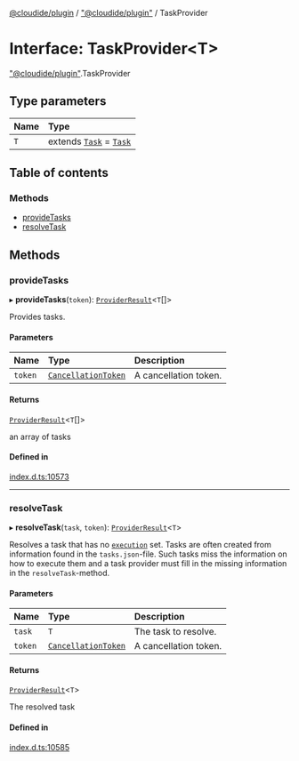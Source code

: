[@cloudide/plugin](../README.md) / ["@cloudide/plugin"](../modules/_cloudide_plugin_.md) / TaskProvider

# Interface: TaskProvider<T\>

["@cloudide/plugin"](../modules/_cloudide_plugin_.md).TaskProvider

## Type parameters

| Name | Type |
| :------ | :------ |
| `T` | extends [`Task`](../classes/cloudide_plugin_.Task.md) = [`Task`](../classes/cloudide_plugin_.Task.md) |

## Table of contents

### Methods

- [provideTasks](cloudide_plugin_.TaskProvider.md#providetasks)
- [resolveTask](cloudide_plugin_.TaskProvider.md#resolvetask)

## Methods

### provideTasks

▸ **provideTasks**(`token`): [`ProviderResult`](../modules/_cloudide_plugin_.md#providerresult)<`T`[]\>

Provides tasks.

#### Parameters

| Name | Type | Description |
| :------ | :------ | :------ |
| `token` | [`CancellationToken`](cloudide_plugin_.CancellationToken.md) | A cancellation token. |

#### Returns

[`ProviderResult`](../modules/_cloudide_plugin_.md#providerresult)<`T`[]\>

an array of tasks

#### Defined in

[index.d.ts:10573](https://github.com/shuyaqian/cloudide-plugin-api/blob/26b31b9/index.d.ts#L10573)

___

### resolveTask

▸ **resolveTask**(`task`, `token`): [`ProviderResult`](../modules/_cloudide_plugin_.md#providerresult)<`T`\>

Resolves a task that has no [`execution`](#Task.execution) set. Tasks are
often created from information found in the `tasks.json`-file. Such tasks miss
the information on how to execute them and a task provider must fill in
the missing information in the `resolveTask`-method.

#### Parameters

| Name | Type | Description |
| :------ | :------ | :------ |
| `task` | `T` | The task to resolve. |
| `token` | [`CancellationToken`](cloudide_plugin_.CancellationToken.md) | A cancellation token. |

#### Returns

[`ProviderResult`](../modules/_cloudide_plugin_.md#providerresult)<`T`\>

The resolved task

#### Defined in

[index.d.ts:10585](https://github.com/shuyaqian/cloudide-plugin-api/blob/26b31b9/index.d.ts#L10585)
